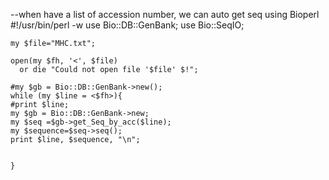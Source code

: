 --when have a list of accession number, we can auto get seq using Bioperl   
    #!/usr/bin/perl -w
    use Bio::DB::GenBank;
    use Bio::SeqIO;
    
    my $file="MHC.txt";
    
    open(my $fh, '<', $file)
      or die "Could not open file '$file' $!";
    
    #my $gb = Bio::DB::GenBank->new();
    while (my $line = <$fh>){
    #print $line;
    my $gb = Bio::DB::GenBank->new;
    my $seq =$gb->get_Seq_by_acc($line);
    my $sequence=$seq->seq();
    print $line, $sequence, "\n";
    
    
    }
    
